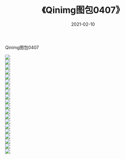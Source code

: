 ﻿---
layout: post
title:  《Qinimg图包0407》
date:   2021-02-10
img: http://imgx.orgx.ga/Qinimg图包/Qinimg图包0407/000.jpg
categories: [美女, 清纯, 唯美]
---

Qinimg图包0407

 ![](http://imgx.orgx.ga/Qinimg图包/Qinimg图包0407/001.jpg) <br>![](http://imgx.orgx.ga/Qinimg图包/Qinimg图包0407/002.jpg) <br>![](http://imgx.orgx.ga/Qinimg图包/Qinimg图包0407/003.jpg) <br>![](http://imgx.orgx.ga/Qinimg图包/Qinimg图包0407/004.jpg) <br>![](http://imgx.orgx.ga/Qinimg图包/Qinimg图包0407/005.jpg) <br>![](http://imgx.orgx.ga/Qinimg图包/Qinimg图包0407/006.jpg) <br>![](http://imgx.orgx.ga/Qinimg图包/Qinimg图包0407/007.jpg) <br>![](http://imgx.orgx.ga/Qinimg图包/Qinimg图包0407/008.jpg) <br>![](http://imgx.orgx.ga/Qinimg图包/Qinimg图包0407/009.jpg) <br>![](http://imgx.orgx.ga/Qinimg图包/Qinimg图包0407/010.jpg) <br>![](http://imgx.orgx.ga/Qinimg图包/Qinimg图包0407/011.jpg) <br>![](http://imgx.orgx.ga/Qinimg图包/Qinimg图包0407/012.jpg) <br>![](http://imgx.orgx.ga/Qinimg图包/Qinimg图包0407/013.jpg) <br>![](http://imgx.orgx.ga/Qinimg图包/Qinimg图包0407/014.jpg) <br>![](http://imgx.orgx.ga/Qinimg图包/Qinimg图包0407/015.jpg) <br>![](http://imgx.orgx.ga/Qinimg图包/Qinimg图包0407/016.jpg) <br>![](http://imgx.orgx.ga/Qinimg图包/Qinimg图包0407/017.jpg) <br>![](http://imgx.orgx.ga/Qinimg图包/Qinimg图包0407/018.jpg) <br>![](http://imgx.orgx.ga/Qinimg图包/Qinimg图包0407/019.jpg) <br>![](http://imgx.orgx.ga/Qinimg图包/Qinimg图包0407/020.jpg) <br>